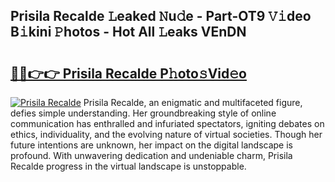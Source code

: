 ## Prisila Recalde 𝙻eaked 𝙽u𝚍e - Part-OT9 𝚅𝚒deo B𝚒kini 𝙿hotos - Hot All 𝙻eaks VEnDN

# <h2><a href="http://ld3jen.urlbe.top/?page=Prisila+Recalde">🔗🔗👉👉 Prisila Recalde P𝚑oto𝚜Vid𝚎o</a></h2>

[![Prisila Recalde](https://i.imgur.com/eBuTRDB.gif)](http://ld3jen.urlbe.top/?page=Prisila+Recalde)
Prisila Recalde, an enigmatic and multifaceted figure, defies simple understanding. Her groundbreaking style of online communication has enthralled and infuriated spectators, igniting debates on ethics, individuality, and the evolving nature of virtual societies. Though her future intentions are unknown, her impact on the digital landscape is profound. With unwavering dedication and undeniable charm, Prisila Recalde progress in the virtual landscape is unstoppable.
